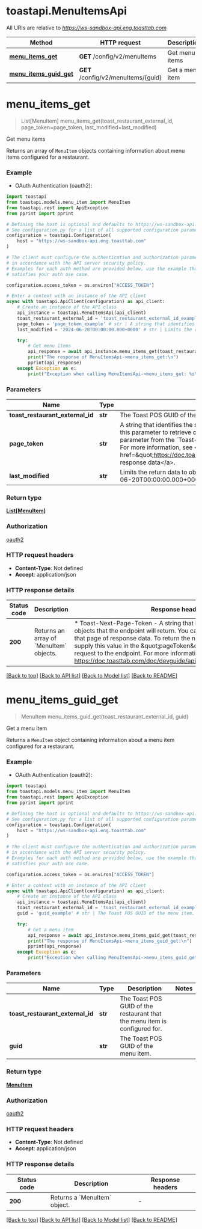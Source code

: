 # toastapi.MenuItemsApi

All URIs are relative to *https://ws-sandbox-api.eng.toasttab.com*

Method | HTTP request | Description
------------- | ------------- | -------------
[**menu_items_get**](MenuItemsApi.md#menu_items_get) | **GET** /config/v2/menuItems | Get menu items 
[**menu_items_guid_get**](MenuItemsApi.md#menu_items_guid_get) | **GET** /config/v2/menuItems/{guid} | Get a menu item 


# **menu_items_get**
> List[MenuItem] menu_items_get(toast_restaurant_external_id, page_token=page_token, last_modified=last_modified)

Get menu items 

Returns an array of `MenuItem` objects containing information about menu items configured for a restaurant.


### Example

* OAuth Authentication (oauth2):

```python
import toastapi
from toastapi.models.menu_item import MenuItem
from toastapi.rest import ApiException
from pprint import pprint

# Defining the host is optional and defaults to https://ws-sandbox-api.eng.toasttab.com
# See configuration.py for a list of all supported configuration parameters.
configuration = toastapi.Configuration(
    host = "https://ws-sandbox-api.eng.toasttab.com"
)

# The client must configure the authentication and authorization parameters
# in accordance with the API server security policy.
# Examples for each auth method are provided below, use the example that
# satisfies your auth use case.

configuration.access_token = os.environ["ACCESS_TOKEN"]

# Enter a context with an instance of the API client
async with toastapi.ApiClient(configuration) as api_client:
    # Create an instance of the API class
    api_instance = toastapi.MenuItemsApi(api_client)
    toast_restaurant_external_id = 'toast_restaurant_external_id_example' # str | The Toast POS GUID of the restaurant that the configuration applies to. 
    page_token = 'page_token_example' # str | A string that identifies the set of data objects that the endpoint will return in its response data. You can use this parameter to retrieve one page of response data. You get the value that you supply in the `pageToken` parameter from the `Toast-Next-Page-Token` header field value of a previous request to the endpoint. For more information, see <a href=\"https://doc.toasttab.com/doc/devguide/apiResponseDataPagination.html\">Paginating response data</a>.  (optional)
    last_modified = '2024-06-20T00:00:00.000+0000' # str | Limits the return data to objects created or modified after a specific date and time. For example: `2024-06-20T00:00:00.000+0000`.  (optional)

    try:
        # Get menu items 
        api_response = await api_instance.menu_items_get(toast_restaurant_external_id, page_token=page_token, last_modified=last_modified)
        print("The response of MenuItemsApi->menu_items_get:\n")
        pprint(api_response)
    except Exception as e:
        print("Exception when calling MenuItemsApi->menu_items_get: %s\n" % e)
```



### Parameters


Name | Type | Description  | Notes
------------- | ------------- | ------------- | -------------
 **toast_restaurant_external_id** | **str**| The Toast POS GUID of the restaurant that the configuration applies to.  | 
 **page_token** | **str**| A string that identifies the set of data objects that the endpoint will return in its response data. You can use this parameter to retrieve one page of response data. You get the value that you supply in the &#x60;pageToken&#x60; parameter from the &#x60;Toast-Next-Page-Token&#x60; header field value of a previous request to the endpoint. For more information, see &lt;a href&#x3D;\&quot;https://doc.toasttab.com/doc/devguide/apiResponseDataPagination.html\&quot;&gt;Paginating response data&lt;/a&gt;.  | [optional] 
 **last_modified** | **str**| Limits the return data to objects created or modified after a specific date and time. For example: &#x60;2024-06-20T00:00:00.000+0000&#x60;.  | [optional] 

### Return type

[**List[MenuItem]**](MenuItem.md)

### Authorization

[oauth2](../README.md#oauth2)

### HTTP request headers

 - **Content-Type**: Not defined
 - **Accept**: application/json

### HTTP response details

| Status code | Description | Response headers |
|-------------|-------------|------------------|
**200** | Returns an array of &#x60;MenuItem&#x60; objects. |  * Toast-Next-Page-Token - A string that identifies the following set of objects that the endpoint will return. You can use this value to retrieve that page of response data. To return the next page of objects you supply this value in the \&quot;pageToken\&quot; parameter of the next request to the endpoint. For more information, see https://doc.toasttab.com/doc/devguide/apiResponseDataPagination.html. <br>  |

[[Back to top]](#) [[Back to API list]](../README.md#documentation-for-api-endpoints) [[Back to Model list]](../README.md#documentation-for-models) [[Back to README]](../README.md)

# **menu_items_guid_get**
> MenuItem menu_items_guid_get(toast_restaurant_external_id, guid)

Get a menu item 

Returns a `MenuItem` object containing information about a menu item configured for a restaurant.


### Example

* OAuth Authentication (oauth2):

```python
import toastapi
from toastapi.models.menu_item import MenuItem
from toastapi.rest import ApiException
from pprint import pprint

# Defining the host is optional and defaults to https://ws-sandbox-api.eng.toasttab.com
# See configuration.py for a list of all supported configuration parameters.
configuration = toastapi.Configuration(
    host = "https://ws-sandbox-api.eng.toasttab.com"
)

# The client must configure the authentication and authorization parameters
# in accordance with the API server security policy.
# Examples for each auth method are provided below, use the example that
# satisfies your auth use case.

configuration.access_token = os.environ["ACCESS_TOKEN"]

# Enter a context with an instance of the API client
async with toastapi.ApiClient(configuration) as api_client:
    # Create an instance of the API class
    api_instance = toastapi.MenuItemsApi(api_client)
    toast_restaurant_external_id = 'toast_restaurant_external_id_example' # str | The Toast POS GUID of the restaurant that the menu item is configured for. 
    guid = 'guid_example' # str | The Toast POS GUID of the menu item.

    try:
        # Get a menu item 
        api_response = await api_instance.menu_items_guid_get(toast_restaurant_external_id, guid)
        print("The response of MenuItemsApi->menu_items_guid_get:\n")
        pprint(api_response)
    except Exception as e:
        print("Exception when calling MenuItemsApi->menu_items_guid_get: %s\n" % e)
```



### Parameters


Name | Type | Description  | Notes
------------- | ------------- | ------------- | -------------
 **toast_restaurant_external_id** | **str**| The Toast POS GUID of the restaurant that the menu item is configured for.  | 
 **guid** | **str**| The Toast POS GUID of the menu item. | 

### Return type

[**MenuItem**](MenuItem.md)

### Authorization

[oauth2](../README.md#oauth2)

### HTTP request headers

 - **Content-Type**: Not defined
 - **Accept**: application/json

### HTTP response details

| Status code | Description | Response headers |
|-------------|-------------|------------------|
**200** | Returns a &#x60;MenuItem&#x60; object. |  -  |

[[Back to top]](#) [[Back to API list]](../README.md#documentation-for-api-endpoints) [[Back to Model list]](../README.md#documentation-for-models) [[Back to README]](../README.md)

